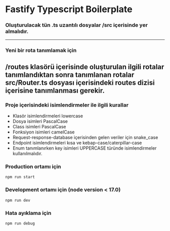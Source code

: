# Fastify Typescript Boilerplate

### Oluşturulacak tün .ts uzantılı dosyalar /src içerisinde yer almalıdır.

----
### Yeni bir rota tanımlamak için 
/routes klasörü içerisinde oluşturulan ilgili rotalar tanımlandıktan sonra
tanımlanan rotalar src/Router.ts dosyası içerisindeki
routes dizisi içerisine tanımlanması gerekir.
---
### Proje içerisindeki isimlendirmeler ile ilgili kurallar
- Klasör isimlendirmeleri lowercase
- Dosya isimleri PascalCase
- Class isimleri PascalCase
- Fonksiyon isimleri camelCase
- Request-response-database içerisinden gelen veriler için snake_case
- Endpoint isimlendirmeleri kısa ve kebap-case/caterpillar-case 
- Enum tanımlanırken key isimleri UPPERCASE
türünde isimlendirmeler kullanılmalıdır.




###  Production ortamı için 
``
npm run start
``

### Development ortamı için (node version < 17.0)
``
npm run dev
``

### Hata ayıklama için 
``
npm run debug
``





